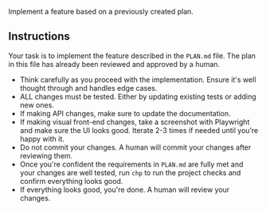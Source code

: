 Implement a feature based on a previously created plan.

## Instructions
Your task is to implement the feature described in the `PLAN.md` file. The plan in this file has already been reviewed and approved by a human.

- Think carefully as you proceed with the implementation. Ensure it's well thought through and handles edge cases.
- ALL changes must be tested. Either by updating existing tests or adding new ones.
- If making API changes, make sure to update the documentation.
- If making visual front-end changes, take a screenshot with Playwright and make sure the UI looks good. Iterate 2-3 times if needed until you’re happy with it.
- Do not commit your changes. A human will commit your changes after reviewing them.
- Once you're confident the requirements in `PLAN.md` are fully met and your changes are well tested, run `chp` to run the project checks and confirm everything looks good.
- If everything looks good, you're done. A human will review your changes.
